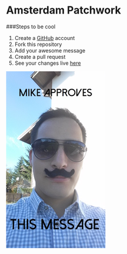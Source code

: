 # Amsterdam Patchwork

###Steps to be cool
1. Create a [GitHub](https://github.com) account
2. Fork this repository
3. Add your awesome message
4. Create a pull request
5. See your changes live [here](http://www.amsterdam-patchwork.xyz/)

![Mike Approves](MikeApproves.jpg)